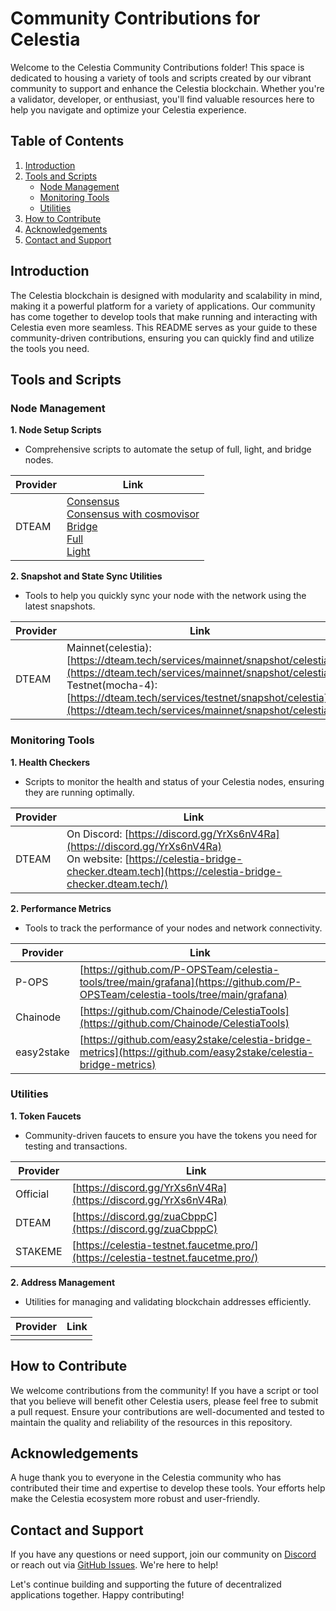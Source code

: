 # Community Contributions for Celestia

Welcome to the Celestia Community Contributions folder! This space is dedicated to housing a variety of tools and scripts created by our vibrant community to support and enhance the Celestia blockchain. Whether you're a validator, developer, or enthusiast, you'll find valuable resources here to help you navigate and optimize your Celestia experience.

## Table of Contents

1. [Introduction](#introduction)
2. [Tools and Scripts](#tools-and-scripts)
   - [Node Management](#node-management)
   - [Monitoring Tools](#monitoring-tools)
   - [Utilities](#utilities)
3. [How to Contribute](#how-to-contribute)
4. [Acknowledgements](#acknowledgements)
5. [Contact and Support](#contact-and-support)

## Introduction

The Celestia blockchain is designed with modularity and scalability in mind, making it a powerful platform for a variety of applications. Our community has come together to develop tools that make running and interacting with Celestia even more seamless. This README serves as your guide to these community-driven contributions, ensuring you can quickly find and utilize the tools you need.

## Tools and Scripts

### Node Management

**1. Node Setup Scripts**
   - Comprehensive scripts to automate the setup of full, light, and bridge nodes.
     
| Provider | Link |
|-------------|-------------|
| DTEAM | [Consensus](https://dteam.tech/services/mainnet/installation-guide/celestia?type=consensus)<br>[Consensus with cosmovisor](https://dteam.tech/services/mainnet/installation-guide/celestia?type=cosmovisor)<br>[Bridge](https://dteam.tech/services/mainnet/installation-guide/celestia?type=bridge)<br>[Full](https://dteam.tech/services/mainnet/installation-guide/celestia?type=full)<br>[Light](https://dteam.tech/services/mainnet/installation-guide/celestia?type=light) |


**2. Snapshot and State Sync Utilities**
   - Tools to help you quickly sync your node with the network using the latest snapshots.

| Provider | Link |
|-------------|-------------|
| DTEAM | Mainnet(celestia): [https://dteam.tech/services/mainnet/snapshot/celestia](https://dteam.tech/services/mainnet/snapshot/celestia)<br>Testnet(mocha-4): [https://dteam.tech/services/testnet/snapshot/celestia](https://dteam.tech/services/mainnet/snapshot/celestia) |

### Monitoring Tools

**1. Health Checkers**
   - Scripts to monitor the health and status of your Celestia nodes, ensuring they are running optimally.

| Provider | Link |
|-------------|-------------|
| DTEAM | On Discord: [https://discord.gg/YrXs6nV4Ra](https://discord.gg/YrXs6nV4Ra)<br>On website: [https://celestia-bridge-checker.dteam.tech](https://celestia-bridge-checker.dteam.tech/) |

**2. Performance Metrics**
   - Tools to track the performance of your nodes and network connectivity.

| Provider | Link |
|-------------|-------------|
| P-OPS | [https://github.com/P-OPSTeam/celestia-tools/tree/main/grafana](https://github.com/P-OPSTeam/celestia-tools/tree/main/grafana) |
| Chainode | [https://github.com/Chainode/CelestiaTools](https://github.com/Chainode/CelestiaTools) |
| easy2stake | [https://github.com/easy2stake/celestia-bridge-metrics](https://github.com/easy2stake/celestia-bridge-metrics) |

### Utilities

**1. Token Faucets**
   - Community-driven faucets to ensure you have the tokens you need for testing and transactions.

| Provider | Link |
|-------------|-------------|
| Official | [https://discord.gg/YrXs6nV4Ra](https://discord.gg/YrXs6nV4Ra) |
| DTEAM | [https://discord.gg/zuaCbppC](https://discord.gg/zuaCbppC) |
| STAKEME | [https://celestia-testnet.faucetme.pro/](https://celestia-testnet.faucetme.pro/) |

**2. Address Management**
   - Utilities for managing and validating blockchain addresses efficiently.

| Provider | Link |
|-------------|-------------|
|  |  |

## How to Contribute

We welcome contributions from the community! If you have a script or tool that you believe will benefit other Celestia users, please feel free to submit a pull request. Ensure your contributions are well-documented and tested to maintain the quality and reliability of the resources in this repository.

## Acknowledgements

A huge thank you to everyone in the Celestia community who has contributed their time and expertise to develop these tools. Your efforts help make the Celestia ecosystem more robust and user-friendly.

## Contact and Support

If you have any questions or need support, join our community on [Discord](https://discord.gg/YrXs6nV4Ra) or reach out via [GitHub Issues](https://github.com/celestiaorg/community-contributions/issues). We're here to help!

Let's continue building and supporting the future of decentralized applications together. Happy contributing!
